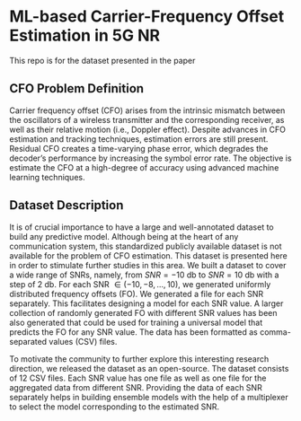 # ML-based Carrier-Frequency Offset Estimation in 5G NR

This repo is for the dataset presented in the paper 

## CFO Problem Definition
Carrier frequency offset (CFO) arises from the intrinsic mismatch between the oscillators of a wireless transmitter and the corresponding receiver, as well as their relative motion (i.e., Doppler effect). Despite advances in CFO estimation and tracking techniques, estimation errors are still present. Residual CFO creates a time-varying phase error, which degrades the decoder’s performance by increasing the symbol error rate. The objective is estimate the CFO at a high-degree of accuracy using advanced machine learning techniques. 

## Dataset Description
It is of crucial importance to have a large and well-annotated dataset to build any predictive model. Although being at the heart of any communication system, this standardized publicly available dataset is not available for the problem of CFO estimation. This dataset is presented here in order to stimulate further studies in this area. We built a dataset to cover a wide range of SNRs, namely, from $SNR=-10$ db to $SNR=10$ db with a step of $2$ db. For each SNR $\in (-10, -8, \dots, 10)$, we generated uniformly distributed frequency offsets (FO). We generated a file for each SNR separately. This facilitates designing a model for each SNR value. A larger collection of randomly generated FO with different SNR values has been also  generated that could be used for training a universal model that predicts the FO for any SNR value. The data has been formatted as comma-separated values (CSV) files. 

To motivate the community to further explore this interesting research direction, we released the dataset as an open-source. The dataset consists of 12 CSV files. Each SNR value has one file as well as one file for the aggregated data from different SNR. Providing the data of each SNR separately helps in building ensemble models with the help of a multiplexer to select the model corresponding to the estimated SNR.

